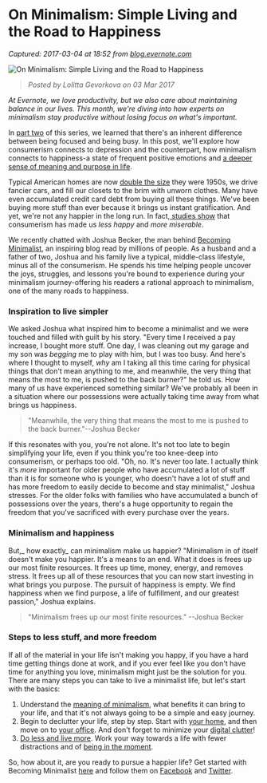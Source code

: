 # On Minimalism: Simple Living and the Road to Happiness

_Captured: 2017-03-04 at 18:52 from [blog.evernote.com](https://blog.evernote.com/blog/2017/03/03/minimalism-simple-living-road-happiness/?utm_campaign=social_adhoc&utm_source=social_twitter&utm_medium=post&utm_content=20170304-en-minimalism_happiness)_

![On Minimalism: Simple Living and the Road to Happiness](https://blogassets.evernote.com/wp-content/uploads/2017/03/Minimalism-Blog-Post-3-640x360.png)

> _Posted by Lolitta Gevorkova on 03 Mar 2017_

_At Evernote, we love productivity, but we also care about maintaining balance in our lives. This month, we're diving into how experts on minimalism stay productive without losing focus on what's important._

In [part two](https://blog.evernote.com/blog/2017/02/15/on-minimalism-the-difference-between-focused-and-busy/) of this series, we learned that there's an inherent difference between being focused and being busy. In this post, we'll explore how consumerism connects to depression and the counterpart, how minimalism connects to happiness-a state of frequent positive emotions and [a deeper sense of meaning and purpose in life](http://greatergood.berkeley.edu/topic/happiness/definition).

Typical American homes are now [double the size](http://www.npr.org/templates/story/story.php?storyId=5525283) they were 1950s, we drive fancier cars, and fill our closets to the brim with unworn clothes. Many have even accumulated credit card debt from buying all these things. We've been buying more stuff than ever because it brings us instant gratification. And yet, we're not any happier in the long run. In fact,[ studies show](http://www.becomingminimalist.com/buying-stuff-wont-make-you-happy/) that consumerism has made us _less happy_ and _more miserable_.

We recently chatted with Joshua Becker, the man behind [Becoming Minimalist](http://www.becomingminimalist.com/about-us/), an inspiring blog read by millions of people. As a husband and a father of two, Joshua and his family live a typical, middle-class lifestyle, minus all of the consumerism. He spends his time helping people uncover the joys, struggles, and lessons you're bound to experience during your minimalism journey-offering his readers a rational approach to minimalism, one of the many roads to happiness.

### Inspiration to live simpler

We asked Joshua what inspired him to become a minimalist and we were touched and filled with guilt by his story. "Every time I received a pay increase, I bought more stuff. One day, I was cleaning out my garage and my son was _begging_ me to play with him, but I was too busy. And here's where I thought to myself, _why_ am I taking all this time caring for physical things that don't mean anything to me, and meanwhile, the very thing that means the most to me, is pushed to the back burner?" he told us. How many of us have experienced something similar? We've probably all been in a situation where our possessions were actually taking time away from what brings us happiness.

> "Meanwhile, the very thing that means the most to me is pushed to the back burner."--Joshua Becker

If this resonates with you, you're not alone. It's not too late to begin simplifying your life, even if you think you're too knee-deep into consumerism, or perhaps too old. "Oh, no. It's never too late. I actually think it's _more_ important for older people who have accumulated a lot of stuff than it is for someone who is younger, who doesn't have a lot of stuff and has more freedom to easily decide to become and stay minimalist," Joshua stresses. For the older folks with families who have accumulated a bunch of possessions over the years, there's a huge opportunity to regain the freedom that you've sacrificed with every purchase over the years.

### Minimalism and happiness

But,_ how exactly_ can minimalism make us happier? "Minimalism in of itself doesn't make you happier. It's a means to an end. What it does is frees up our most finite resources. It frees up time, money, energy, and removes stress. It frees up all of these resources that you can now start investing in what brings you purpose. The pursuit of happiness is empty. We find happiness when we find purpose, a life of fulfillment, and our greatest passion," Joshua explains.

> "Minimalism frees up our most finite resources." --Joshua Becker

### Steps to less stuff, and more freedom

If all of the material in your life isn't making you happy, if you have a hard time getting things done at work, and if you ever feel like you don't have time for anything you love, minimalism might just be the solution for you. There are many steps you can take to live a minimalist life, but let's start with the basics:

  1. Understand the [meaning of minimalism](https://blog.evernote.com/blog/2017/02/01/on-minimalism-a-solution-to-gaining-more-time/), what benefits it can bring to your life, and that it's not always going to be a simple and easy journey. 
  2. Begin to declutter your life, step by step. Start with [your home](http://www.becomingminimalist.com/the-simple-guide-to-a-clutter-free-home/), and then move on to [your office](http://www.becomingminimalist.com/how-to-keep-your-desk-clear/). And don't forget to minimize your [digital clutter](http://www.becomingminimalist.com/25-areas-of-digital-clutter-to-minimalize/)!
  3. [Do less and live more](http://www.becomingminimalist.com/do-less/). Work your way towards a life with fewer distractions and of [being in the moment](http://www.becomingminimalist.com/moments/).

So, how about it, are you ready to pursue a happier life? Get started with Becoming Minimalist [here](http://www.becomingminimalist.com/most-popular-posts/) and follow them on [Facebook](https://www.facebook.com/becomingminimalist/) and [Twitter](https://twitter.com/joshua_becker).
